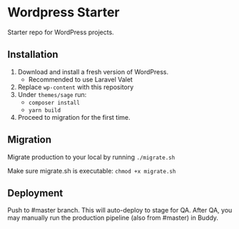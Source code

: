 # Wordpress Starter
Starter repo for WordPress projects. 

## Installation
1. Download and install a fresh version of WordPress. 
    - Recommended to use Laravel Valet
2. Replace `wp-content` with this repository
3. Under `themes/sage` run:
    - `composer install`
    - `yarn build`
4. Proceed to migration for the first time.

## Migration

Migrate production to your local by running `./migrate.sh`

Make sure migrate.sh is executable: `chmod +x migrate.sh`

## Deployment

Push to #master branch. This will auto-deploy to stage for QA. After QA, you may manually run the production pipeline (also from #master) in Buddy.
